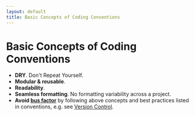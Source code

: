 ```yaml
---
layout: default
title: Basic Concepts of Coding Conventions
---
```


# Basic Concepts of Coding Conventions

- __DRY__. Don't Repeat Yourself.
- __Modular & reusable__.
- __Readability__.
- __Seamless formatting__. No formatting variability across a project.
- __Avoid [bus factor](http://en.wikipedia.org/wiki/Bus_factor)__ by following above concepts and best practices listed in conventions, e.g. see [Version Control](VCS.md).
